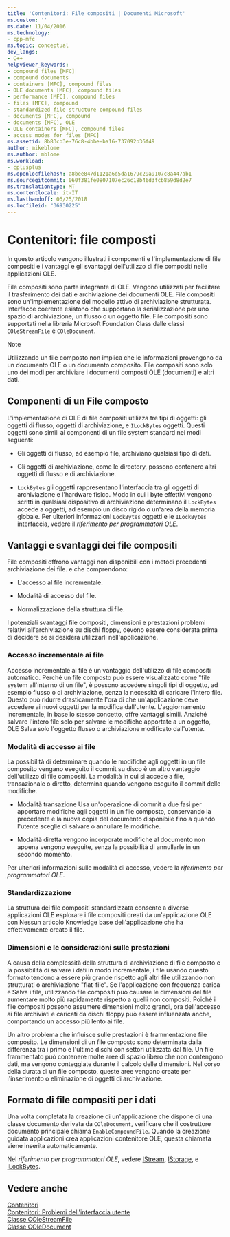 ```yaml
---
title: 'Contenitori: File compositi | Documenti Microsoft'
ms.custom: ''
ms.date: 11/04/2016
ms.technology:
- cpp-mfc
ms.topic: conceptual
dev_langs:
- C++
helpviewer_keywords:
- compound files [MFC]
- compound documents
- containers [MFC], compound files
- OLE documents [MFC], compound files
- performance [MFC], compound files
- files [MFC], compound
- standardized file structure compound files
- documents [MFC], compound
- documents [MFC], OLE
- OLE containers [MFC], compound files
- access modes for files [MFC]
ms.assetid: 8b83cb3e-76c8-4bbe-ba16-737092b36f49
author: mikeblome
ms.author: mblome
ms.workload:
- cplusplus
ms.openlocfilehash: a8bee847d1121a6d5da1679c29a9107c8a447ab1
ms.sourcegitcommit: 060f381fe0807107ec26c18b46d3fcb859d8d2e7
ms.translationtype: MT
ms.contentlocale: it-IT
ms.lasthandoff: 06/25/2018
ms.locfileid: "36930225"
---
```

# <a name="containers-compound-files"></a>Contenitori: file composti
In questo articolo vengono illustrati i componenti e l'implementazione di file compositi e i vantaggi e gli svantaggi dell'utilizzo di file compositi nelle applicazioni OLE.  
  
 File compositi sono parte integrante di OLE. Vengono utilizzati per facilitare il trasferimento dei dati e archiviazione dei documenti OLE. File compositi sono un'implementazione del modello attivo di archiviazione strutturata. Interfacce coerente esistono che supportano la serializzazione per uno spazio di archiviazione, un flusso o un oggetto file. File compositi sono supportati nella libreria Microsoft Foundation Class dalle classi `COleStreamFile` e `COleDocument`.  
  
> [!NOTE]
>  Utilizzando un file composto non implica che le informazioni provengono da un documento OLE o un documento composito. File compositi sono solo uno dei modi per archiviare i documenti composti OLE (documenti) e altri dati.  
  
##  <a name="_core_components_of_a_compound_file"></a> Componenti di un File composto  
 L'implementazione di OLE di file compositi utilizza tre tipi di oggetti: gli oggetti di flusso, oggetti di archiviazione, e `ILockBytes` oggetti. Questi oggetti sono simili ai componenti di un file system standard nei modi seguenti:  
  
-   Gli oggetti di flusso, ad esempio file, archiviano qualsiasi tipo di dati.  
  
-   Gli oggetti di archiviazione, come le directory, possono contenere altri oggetti di flusso e di archiviazione.  
  
-   `LockBytes` gli oggetti rappresentano l'interfaccia tra gli oggetti di archiviazione e l'hardware fisico. Modo in cui i byte effettivi vengono scritti in qualsiasi dispositivo di archiviazione determinano il `LockBytes` accede a oggetti, ad esempio un disco rigido o un'area della memoria globale. Per ulteriori informazioni `LockBytes` oggetti e le `ILockBytes` interfaccia, vedere il *riferimento per programmatori OLE*.  
  
##  <a name="_core_advantages_and_disadvantages_of_compound_files"></a> Vantaggi e svantaggi dei file compositi  
 File compositi offrono vantaggi non disponibili con i metodi precedenti archiviazione dei file. e che comprendono:  
  
-   L'accesso al file incrementale.  
  
-   Modalità di accesso del file.  
  
-   Normalizzazione della struttura di file.  
  
 I potenziali svantaggi file compositi, dimensioni e prestazioni problemi relativi all'archiviazione su dischi floppy, devono essere considerata prima di decidere se si desidera utilizzarli nell'applicazione.  
  
###  <a name="_core_incremental_access_to_files"></a> Accesso incrementale ai file  
 Accesso incrementale ai file è un vantaggio dell'utilizzo di file compositi automatico. Perché un file composto può essere visualizzato come "file system all'interno di un file", è possono accedere singoli tipi di oggetto, ad esempio flusso o di archiviazione, senza la necessità di caricare l'intero file. Questo può ridurre drasticamente l'ora di che un'applicazione deve accedere ai nuovi oggetti per la modifica dall'utente. L'aggiornamento incrementale, in base lo stesso concetto, offre vantaggi simili. Anziché salvare l'intero file solo per salvare le modifiche apportate a un oggetto, OLE Salva solo l'oggetto flusso o archiviazione modificato dall'utente.  
  
###  <a name="_core_file_access_modes"></a> Modalità di accesso ai file  
 La possibilità di determinare quando le modifiche agli oggetti in un file composito vengano eseguito il commit su disco è un altro vantaggio dell'utilizzo di file compositi. La modalità in cui si accede a file, transazionale o diretto, determina quando vengono eseguito il commit delle modifiche.  
  
-   Modalità transazione Usa un'operazione di commit a due fasi per apportare modifiche agli oggetti in un file composto, conservando la precedente e la nuova copia del documento disponibile fino a quando l'utente sceglie di salvare o annullare le modifiche.  
  
-   Modalità diretta vengono incorporate modifiche al documento non appena vengono eseguite, senza la possibilità di annullarle in un secondo momento.  
  
 Per ulteriori informazioni sulle modalità di accesso, vedere la *riferimento per programmatori OLE*.  
  
###  <a name="_core_standardization"></a> Standardizzazione  
 La struttura dei file compositi standardizzata consente a diverse applicazioni OLE esplorare i file compositi creati da un'applicazione OLE con Nessun articolo Knowledge base dell'applicazione che ha effettivamente creato il file.  
  
###  <a name="_core_size_and_performance_considerations"></a> Dimensioni e le considerazioni sulle prestazioni  
 A causa della complessità della struttura di archiviazione di file composto e la possibilità di salvare i dati in modo incrementale, i file usando questo formato tendono a essere più grande rispetto agli altri file utilizzando non strutturati o archiviazione "flat-file". Se l'applicazione con frequenza carica e Salva i file, utilizzando file compositi può causare le dimensioni del file aumentare molto più rapidamente rispetto a quelli non compositi. Poiché i file compositi possono assumere dimensioni molto grandi, ora dell'accesso ai file archiviati e caricati da dischi floppy può essere influenzata anche, comportando un accesso più lento ai file.  
  
 Un altro problema che influisce sulle prestazioni è frammentazione file composito. Le dimensioni di un file composto sono determinata dalla differenza tra i primo e l'ultimo dischi con settori utilizzata dal file. Un file frammentato può contenere molte aree di spazio libero che non contengono dati, ma vengono conteggiate durante il calcolo delle dimensioni. Nel corso della durata di un file composto, queste aree vengono create per l'inserimento o eliminazione di oggetti di archiviazione.  
  
##  <a name="_core_using_compound_files_format_for_your_data"></a> Formato di file compositi per i dati  
 Una volta completata la creazione di un'applicazione che dispone di una classe documento derivata da `COleDocument`, verificare che il costruttore documento principale chiama `EnableCompoundFile`. Quando la creazione guidata applicazioni crea applicazioni contenitore OLE, questa chiamata viene inserita automaticamente.  
  
 Nel *riferimento per programmatori OLE*, vedere [IStream](http://msdn.microsoft.com/library/windows/desktop/aa380034), [IStorage](http://msdn.microsoft.com/library/windows/desktop/aa380015), e [ILockBytes](http://msdn.microsoft.com/library/windows/desktop/aa379238).  
  
## <a name="see-also"></a>Vedere anche  
 [Contenitori](../mfc/containers.md)   
 [Contenitori: Problemi dell'interfaccia utente](../mfc/containers-user-interface-issues.md)   
 [Classe COleStreamFile](../mfc/reference/colestreamfile-class.md)   
 [Classe COleDocument](../mfc/reference/coledocument-class.md)

